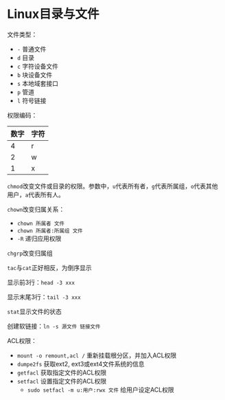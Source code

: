 # Linux目录与文件

文件类型：

* `-` 普通文件
* `d` 目录
* `c` 字符设备文件
* `b` 块设备文件
* `s` 本地域套接口
* `p` 管道
* `l` 符号链接

权限编码：

|数字|字符|
|---|---|
|4|r|
|2|w|
|1|x|

`chmod`改变文件或目录的权限。参数中，`u`代表所有者，`g`代表所属组，`o`代表其他用户，`a`代表所有人。

`chown`改变归属关系：

* `chown 所属者 文件`
* `chown 所属者:所属组 文件`
* `-R` 递归应用权限

`chgrp`改变归属组

`tac`与`cat`正好相反，为倒序显示

显示前3行：`head -3 xxx`

显示末尾3行：`tail -3 xxx`

`stat`显示文件的状态

创建软链接：`ln -s 源文件 链接文件`

ACL权限：

* `mount -o remount,acl /` 重新挂载根分区，并加入ACL权限
* `dumpe2fs` 获取ext2, ext3或ext4文件系统的信息
* `getfacl` 获取指定文件的ACL权限
* `setfacl` 设置指定文件的ACL权限
    * `sudo setfacl -m u:用户:rwx 文件` 给用户设定ACL权限


